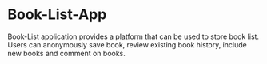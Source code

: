 # Book-List-App
Book-List application provides a platform that can be used to store book list. Users can anonymously save book, review existing book history, include new books and comment on books.

